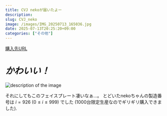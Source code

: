 ```yaml
---
title: CVJ nekoが届いたよー
description: 
slug: CVJ_neko
image: /images/IMG_20250713_165036.jpg
date: 2025-07-13T20:25:20+09:00
categories: ["その他"]
---
```


[購入先URL](https://s.click.aliexpress.com/e/_oEmj0Hq)

# *かわいい！*

![description of the image](/images/IMG_20250713_165212.jpg)

それにしてもこのフェイスプレート凄いなぁ...。
とどいたnekoちゃんの製造番号は $i=926$ ($0\le i\le 999$) でした (1000台限定生産なのでギリギリ購入できました).